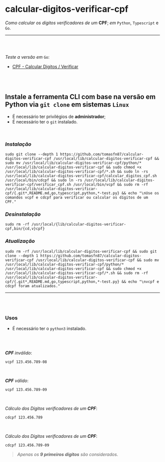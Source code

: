# calcular-digitos-verificar-cpf

_Como calcular os dígitos verificadores de um_ __CPF__; _em_ `Python`, `Typescript` e `Go`.

---

<br><br>

_Teste a versão em_ `Go`:
- [CPF - Calcular Digitos / Verificar](http://bit.ly/3UvUSTL)

<br><br>

## Instale a ferramenta CLI com base na versão em Python via `git clone` em sistemas `Linux`

- É necessário ter privilégios de __administrador__;
- É necessário ter o `git` instalado.

<br>

### _Instalação_

```shell
sudo git clone --depth 1 https://github.com/tomasfn87/calcular-digitos-verificar-cpf /usr/local/lib/calcular-digitos-verificar-cpf && sudo mv /usr/local/lib/calcular-digitos-verificar-cpf/python/* /usr/local/lib/calcular-digitos-verificar-cpf && sudo chmod +x /usr/local/lib/calcular-digitos-verificar-cpf/*.sh && sudo ln -rs /usr/local/lib/calcular-digitos-verificar-cpf/calcular_digitos_cpf.sh /usr/local/bin/cdcpf && sudo ln -rs /usr/local/lib/calcular-digitos-verificar-cpf/verificar_cpf.sh /usr/local/bin/vcpf && sudo rm -rf /usr/local/lib/calcular-digitos-verificar-cpf/{.git*,README.md,go,typescript,python,*-test.py} && echo "\nUse os comandos vcpf e cdcpf para verificar ou calcular os dígitos de um CPF."
```

### _Desinstalação_


```shell
sudo rm -rf /usr/local/{lib/calcular-digitos-verificar-cpf,bin/{cd,v}cpf}
```

### _Atualização_

```shell
sudo rm -rf /usr/local/lib/calcular-digitos-verificar-cpf && sudo git clone --depth 1 https://github.com/tomasfn87/calcular-digitos-verificar-cpf /usr/local/lib/calcular-digitos-verificar-cpf && sudo mv /usr/local/lib/calcular-digitos-verificar-cpf/python/* /usr/local/lib/calcular-digitos-verificar-cpf && sudo chmod +x /usr/local/lib/calcular-digitos-verificar-cpf/*.sh && sudo rm -rf /usr/local/lib/calcular-digitos-verificar-cpf/{.git*,README.md,go,typescript,python,*-test.py} && echo "\nvcpf e cdcpf foram atualizados."
```

---

<br><br>

### Usos

- É necessário ter o `python3` instalado.

<br><br>

*__CPF__* _inválido_:
```shell
vcpf 123.456.789-08
```

<br>

*__CPF__* _válido_:
```shell
vcpf 123.456.789-09
```

<br>

_Cálculo dos Dígitos verificadores de um_ *__CPF__*:
```shell
cdcpf 123.456.789
```

<br>

_Cálculo dos Dígitos verificadores de um_ *__CPF__*:
```shell
cdcpf 123.456.789-09
```

> _Apenas os_ *__9 primeiros dígitos__* _são considerados_.
